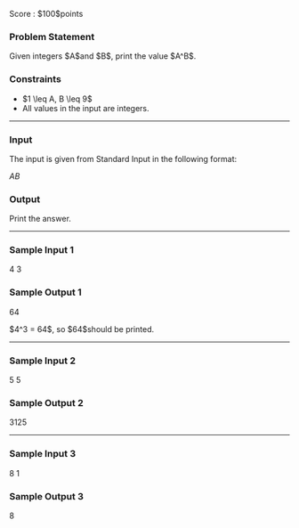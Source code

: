 
<div>

<span>

<span>

<p>
Score : $100$points
</p>

<div>

<section>

### **Problem Statement**

<p>
Given integers $A$and $B$,
print the value $A^B$.
</p>

</section>

</div>

<div>

<section>

### **Constraints**

<ul>

<li>
$1 \leq A, B \leq 9$
</li>

<li>
All values in the input are integers.
</li>

</ul>

</section>

</div>

---

<div>

<div>

<section>

### **Input**

<p>
The input is given from Standard Input in the following format:
</p>

<div>

$A$$B$
</div>

</section>

</div>

<div>

<section>

### **Output**

<p>
Print the answer.
</p>

</section>

</div>

</div>

---

<div>

<section>

### **Sample Input 1**

<div>

4 3

</div>

</section>

</div>

<div>

<section>

### **Sample Output 1**

<div>

64

</div>

<p>
$4^3 = 64$, so $64$should be printed.
</p>

</section>

</div>

---

<div>

<section>

### **Sample Input 2**

<div>

5 5

</div>

</section>

</div>

<div>

<section>

### **Sample Output 2**

<div>

3125

</div>

</section>

</div>

---

<div>

<section>

### **Sample Input 3**

<div>

8 1

</div>

</section>

</div>

<div>

<section>

### **Sample Output 3**

<div>

8

</div>

</section>

</div>

</span>

</span>

</div>
